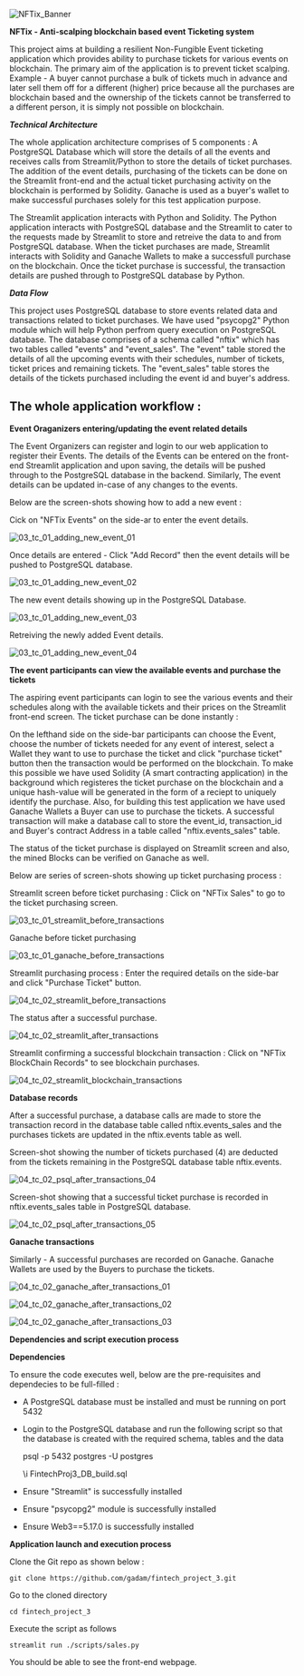 
![NFTix_Banner](https://user-images.githubusercontent.com/112692272/223023428-74b07d70-50c6-443d-9c3b-78d04fcc4672.png)

**NFTix - Anti-scalping blockchain based event Ticketing system**

This project aims at building a resilient Non-Fungible Event ticketing application which provides ability to purchase tickets for various events on blockchain. The primary aim of the application is to prevent ticket scalping. Example - A buyer cannot purchase a bulk of tickets much in advance and later sell them off for a different (higher) price because all the purchases are blockchain based and the ownership of the tickets cannot be transferred to a different person, it is simply not possible on blockchain. 

***Technical Architecture***

The whole application architecture comprises of 5 components : A PostgreSQL Database which will store the details of all the events and receives calls from Streamlit/Python to store the details of ticket purchases. The addition of the event details, purchasing of the tickets can be done on the Streamlit front-end and the actual ticket purchasing activity on the blockchain is performed by Solidity. Ganache is used as a buyer's wallet to make successful purchases solely for this test application purpose.

The Streamlit application interacts with Python and Solidity. The Python application interacts with PostgreSQL database and the Streamlit to cater to the requests made by Streamlit to store and retreive the data to and from PostgreSQL database. When the ticket purchases are made, Streamlit interacts with Solidity and Ganache Wallets to make a successfull purchase on the blockchain. Once the ticket purchase is successful, the transaction details are pushed through to PostgreSQL database by Python.

***Data Flow***

This project uses PostgreSQL database to store events related data and transactions related to ticket purchases. We have used "psycopg2" Python module which will help Python perfrom query execution on PostgreSQL database. The database comprises of a schema called "nftix" which has two tables called "events" and "event_sales". The "event" table stored the details of all the upcoming events with their schedules, number of tickets, ticket prices and remaining tickets. The "event_sales" table stores the details of the tickets purchased including the event id and buyer's address.

## The whole application workflow :

**Event Oraganizers entering/updating the event related details**

The Event Organizers can register and login to our web application to register their Events. The details of the Events can be entered on the front-end Streamlit application and upon saving, the details will be pushed through to the PostgreSQL database in the backend. Similarly, The event details can be updated in-case of any changes to the events.

Below are the screen-shots showing how to add a new event :

Cick on "NFTix Events" on the side-ar to enter the event details.

![03_tc_01_adding_new_event_01](https://user-images.githubusercontent.com/112692272/223017198-17eb5472-7b50-4178-bcb5-5d81acfe9001.png)

Once details are entered - Click "Add Record" then the event details will be pushed to PostgreSQL database.

![03_tc_01_adding_new_event_02](https://user-images.githubusercontent.com/112692272/223017223-956c1935-6fdf-42b7-960a-7f9d31df8b51.png)

The new event details showing up in the PostgreSQL Database.

![03_tc_01_adding_new_event_03](https://user-images.githubusercontent.com/112692272/223017249-d64c1222-b3e5-4514-a25c-eddbfc507d92.png)

Retreiving the newly added Event details.

![03_tc_01_adding_new_event_04](https://user-images.githubusercontent.com/112692272/223017282-bb5d6bb6-11f0-4d31-b7c4-c0c861a0f0fc.png)


**The event participants can view the available events and purchase the tickets**

The aspiring event participants can login to see the various events and their schedules along with the available tickets and their prices on the Streamlit front-end screen. The ticket purchase can be done instantly :

On the lefthand side on the side-bar participants can choose the Event, choose the number of tickets needed for any event of interest, select a Wallet they want to use to purchase the ticket and click "purchase ticket" button then the transaction would be performed on the blockchain. To make this possible we have used Solidity (A smart contracting application) in the background which registeres the ticket purchase on the blockchain and a unique hash-value will be generated in the form of a reciept to uniquely identify the purchase. Also, for building this test application we have used Ganache Wallets a Buyer can use to purchase the tickets. A successful transaction will make a database call to store the event_id, transaction_id and Buyer's contract Address in a table called "nftix.events_sales" table.

The status of the ticket purchase is displayed on Streamlit screen and also, the mined Blocks can be verified on Ganache as well.

Below are series of screen-shots showing up ticket purchasing process :

Streamlit screen before ticket purchasing : Click on "NFTix Sales" to go to the ticket purchasing screen.

![03_tc_01_streamlit_before_transactions](https://user-images.githubusercontent.com/112692272/223025083-c2b40585-5552-44b4-aa8b-cab992ca193d.png)

Ganache before ticket purchasing

![03_tc_01_ganache_before_transactions](https://user-images.githubusercontent.com/112692272/223025217-f93eb6e0-72bf-46f0-b172-1e8dddadbdc4.png)

Streamlit purchasing process : Enter the required details on the side-bar and click "Purchase Ticket" button.

![04_tc_02_streamlit_before_transactions](https://user-images.githubusercontent.com/112692272/223025301-4ffaf223-f5e2-4b47-82eb-55d8b0373200.png)

The status after a successful purchase.

![04_tc_02_streamlit_after_transactions](https://user-images.githubusercontent.com/112692272/223025466-4c963b83-b786-4079-b7c3-c000aa04abb1.png)

Streamlit confirming a successful blockchain transaction : Click on "NFTix BlockChain Records" to see blockchain purchases.

![04_tc_02_streamlit_blockchain_transactions](https://user-images.githubusercontent.com/112692272/223025525-f97d68c1-5db0-46e9-bdd7-43d6a8943777.png)

**Database records**

After a successful purchase, a database calls are made to store the transaction record in the database table called nftix.events_sales and the purchases tickets are updated in the nftix.events table as well.

Screen-shot showing the number of tickets purchased (4) are deducted from the tickets remaining in the PostgreSQL database table nftix.events.

![04_tc_02_psql_after_transactions_04](https://user-images.githubusercontent.com/112692272/223025866-e90fbbe1-4057-4c7b-9701-2ef9a8cbd210.png)

Screen-shot showing that a successful ticket purchase is recorded in nftix.events_sales table in PostgreSQL database.

![04_tc_02_psql_after_transactions_05](https://user-images.githubusercontent.com/112692272/223025925-a7f840f6-34d9-4747-87a6-efa4a951e6bf.png)


**Ganache transactions**

Similarly - A successful purchases are recorded on Ganache. Ganache Wallets are used by the Buyers to purchase the tickets.

![04_tc_02_ganache_after_transactions_01](https://user-images.githubusercontent.com/112692272/223025734-887c093d-2eef-4853-a4b3-58cd03e881fb.png)

![04_tc_02_ganache_after_transactions_02](https://user-images.githubusercontent.com/112692272/223025759-c4366551-9ab2-41bc-b953-972b1378d908.png)

![04_tc_02_ganache_after_transactions_03](https://user-images.githubusercontent.com/112692272/223025780-295fb794-cbfc-45b3-b104-4f7f0d9829fa.png)



**Dependencies and script execution process**

**Dependencies**

To ensure the code executes well, below are the pre-requisites and dependecies to be full-filled :

- A PostgreSQL database must be installed and must be running on port 5432
- Login to the PostgreSQL database and run the following script so that the database is created with the required schema, tables and the data

    psql -p 5432 postgres -U postgres

    \i FintechProj3_DB_build.sql

- Ensure "Streamlit" is successfully installed
- Ensure "psycopg2" module is successfully installed
- Ensure Web3==5.17.0 is successfully installed


**Application launch and execution process**

Clone the Git repo as shown below :

    git clone https://github.com/gadam/fintech_project_3.git

Go to the cloned directory

    cd fintech_project_3

Execute the script as follows

    streamlit run ./scripts/sales.py

You should be able to see the front-end webpage.
